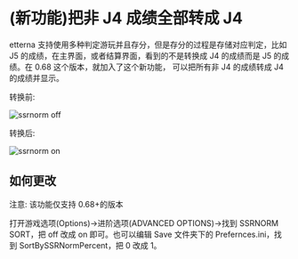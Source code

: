 # (新功能)把非 J4 成绩全部转成 J4

etterna 支持使用多种判定游玩并且存分，但是存分的过程是存储对应判定，比如 J5 的成绩，在主界面，或者结算界面，看到的不是转换成 J4 的成绩而是 J5 的成绩。在 0.68 这个版本，就加入了这个新功能， 可以把所有非 J4 的成绩转成 J4 的成绩并显示。

转换前:

<img :src="$withBase('/zhs/ssrnorm1.png')" alt="ssrnorm off">

转换后:

<img :src="$withBase('/zhs/ssrnorm2.png')" alt="ssrnorm on">

## 如何更改

注意: 该功能仅支持 0.68+的版本

打开游戏选项(Options)->进阶选项(ADVANCED OPTIONS)->找到 SSRNORM SORT，把 off 改成 on 即可。也可以编辑 Save 文件夹下的 Prefernces.ini，找到 SortBySSRNormPercent，把 0 改成 1。
